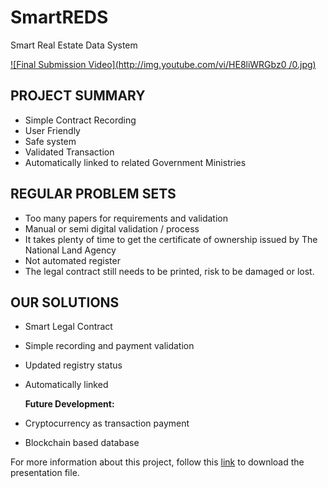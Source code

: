 # SmartREDS
Smart Real Estate Data System

[![Final Submission Video](http://img.youtube.com/vi/HE8liWRGbz0
/0.jpg)](http://www.youtube.com/watch?v=HE8liWRGbz0
 "Final Submission Video")

## PROJECT SUMMARY
 - Simple Contract Recording
 - User Friendly
 - Safe system
 - Validated Transaction
 - Automatically linked to related Government Ministries

## REGULAR PROBLEM SETS
 - Too many papers for requirements and validation
 - Manual or semi digital validation / process
 - It takes plenty of time to get the certificate of ownership issued by The National Land Agency
 - Not automated register
 - The legal contract still needs to be printed, risk to be damaged or lost.

## OUR SOLUTIONS
 - Smart Legal Contract
 - Simple recording and payment validation
 - Updated registry status
 - Automatically linked 
  
   <b>Future Development:</b>
 - Cryptocurrency as transaction payment
 - Blockchain based database
 
 For more information about this project, follow this [link](https://github.com/hendrawd/SmartREDS/blob/master/Smart-Legal-Contract.pptx) to download the presentation file.

